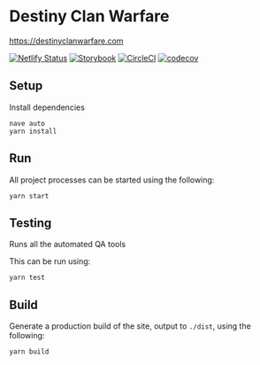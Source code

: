 # Destiny Clan Warfare

https://destinyclanwarfare.com

[![Netlify Status](https://api.netlify.com/api/v1/badges/acc3f52f-e7a8-459a-a789-9443b224b703/deploy-status)](https://app.netlify.com/sites/destiny-clan-warfare/deploys)
[![Storybook](https://cdn.jsdelivr.net/gh/storybooks/brand@master/badge/badge-storybook.svg)](https://storybook.destinyclanwarfare.com/)
[![CircleCI](https://circleci.com/gh/newhighsco/destiny-clan-warfare.svg?style=svg)](https://circleci.com/gh/newhighsco/destiny-clan-warfare)
[![codecov](https://codecov.io/gh/newhighsco/destiny-clan-warfare/branch/master/graph/badge.svg)](https://codecov.io/gh/newhighsco/destiny-clan-warfare)

## Setup

Install dependencies

```
nave auto
yarn install
```

## Run

All project processes can be started using the following:

```
yarn start
```

## Testing

Runs all the automated QA tools

This can be run using:

```
yarn test
```

## Build

Generate a production build of the site, output to `./dist`, using the following:

```
yarn build
```
